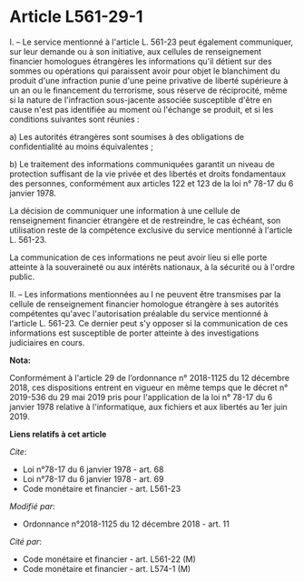 # Article L561-29-1

I. – Le service mentionné à l'article L. 561-23 peut également communiquer, sur leur demande ou à son initiative, aux
cellules de renseignement financier homologues étrangères les informations qu'il détient sur des sommes ou opérations qui
paraissent avoir pour objet le blanchiment du produit d'une infraction punie d'une peine privative de liberté supérieure à un
an ou le financement du terrorisme, sous réserve de réciprocité, même si la nature de l'infraction sous-jacente associée
susceptible d'être en cause n'est pas identifiée au moment où l'échange se produit, et si les conditions suivantes sont
réunies : 

a) Les autorités étrangères sont soumises à des obligations de confidentialité au moins équivalentes ;

b) Le traitement des informations communiquées garantit un niveau de protection suffisant de la vie privée et des libertés et
droits fondamentaux des personnes, conformément aux articles 122 et 123 de la loi n° 78-17 du 6 janvier 1978.

La décision de communiquer une information à une cellule de renseignement financier étrangère et de restreindre, le cas
échéant, son utilisation reste de la compétence exclusive du service mentionné à l'article L. 561-23.

La communication de ces informations ne peut avoir lieu si elle porte atteinte à la souveraineté ou aux intérêts nationaux, à
la sécurité ou à l'ordre public.

II. – Les informations mentionnées au I ne peuvent être transmises par la cellule de renseignement financier homologue
étrangère à ses autorités compétentes qu'avec l'autorisation préalable du service mentionné à l'article L. 561-23. Ce dernier
peut s'y opposer si la communication de ces informations est susceptible de porter atteinte à des investigations judiciaires
en cours.

**Nota:**

Conformément à l'article 29 de l’ordonnance n° 2018-1125 du 12 décembre 2018, ces dispositions entrent en vigueur en même
temps que le décret n° 2019-536 du 29 mai 2019 pris pour l'application de la loi n° 78-17 du 6 janvier 1978 relative à
l'informatique, aux fichiers et aux libertés au 1er juin 2019.

**Liens relatifs à cet article**

_Cite_:

  - Loi n°78-17 du 6 janvier 1978 - art. 68
  - Loi n°78-17 du 6 janvier 1978 - art. 69
  - Code monétaire et financier - art. L561-23

_Modifié par_:

  - Ordonnance n°2018-1125 du 12 décembre 2018 - art. 11

_Cité par_:

  - Code monétaire et financier - art. L561-22 (M)
  - Code monétaire et financier - art. L574-1 (M)
